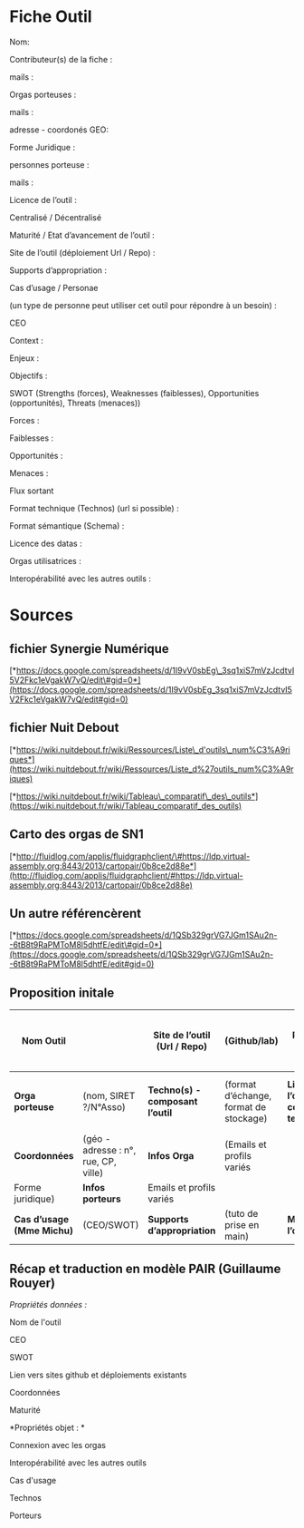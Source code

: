 Fiche Outil
===========

Nom:

Contributeur(s) de la fiche :

mails :

Orgas porteuses :

mails :

adresse - coordonés GEO:

Forme Juridique :

personnes porteuse :

mails :

Licence de l’outil :

Centralisé / Décentralisé

Maturité / Etat d’avancement de l’outil :

Site de l’outil (déploiement Url / Repo) :

Supports d’appropriation :

Cas d’usage / Personae

(un type de personne peut utiliser cet outil pour répondre à un besoin) :

CEO

Context :

Enjeux :

Objectifs :

SWOT (Strengths (forces), Weaknesses (faiblesses), Opportunities (opportunités), Threats (menaces))

Forces :

Faiblesses :

Opportunités :

Menaces :

Flux sortant

Format technique (Technos) (url si possible) :

Format sémantique (Schema) :

Licence des datas :

Orgas utilisatrices :

Interopérabilité avec les autres outils :

Sources
=======

fichier Synergie Numérique
--------------------------

[*https://docs.google.com/spreadsheets/d/1I9vV0sbEg\_3sq1xiS7mVzJcdtvI5V2Fkc1eVgakW7vQ/edit\#gid=0*](https://docs.google.com/spreadsheets/d/1I9vV0sbEg_3sq1xiS7mVzJcdtvI5V2Fkc1eVgakW7vQ/edit#gid=0)

fichier Nuit Debout
-------------------

[*https://wiki.nuitdebout.fr/wiki/Ressources/Liste\_d'outils\_num%C3%A9riques*](https://wiki.nuitdebout.fr/wiki/Ressources/Liste_d%27outils_num%C3%A9riques)

[*https://wiki.nuitdebout.fr/wiki/Tableau\_comparatif\_des\_outils*](https://wiki.nuitdebout.fr/wiki/Tableau_comparatif_des_outils)

Carto des orgas de SN1
----------------------

[*http://fluidlog.com/applis/fluidgraphclient/\#https://ldp.virtual-assembly.org:8443/2013/cartopair/0b8ce2d88e*](http://fluidlog.com/applis/fluidgraphclient/#https://ldp.virtual-assembly.org:8443/2013/cartopair/0b8ce2d88e)

Un autre référencèrent
----------------------

[*https://docs.google.com/spreadsheets/d/1QSb329grVG7JGm1SAu2n--6tB8t9RaPMToM8l5dhtfE/edit\#gid=0*](https://docs.google.com/spreadsheets/d/1QSb329grVG7JGm1SAu2n--6tB8t9RaPMToM8l5dhtfE/edit#gid=0)

Proposition initale
-------------------

| **Nom Outil**               |                                      | **Site de l’outil (Url / Repo)**  | (Github/lab)                           | **Porteur(s) de l’outil**                                  | (nom; prénom; lien profil principal; rôle) |
|-----------------------------|--------------------------------------|-----------------------------------|----------------------------------------|------------------------------------------------------------|--------------------------------------------|
| **Orga porteuse**           | (nom, SIRET ?/N°Asso)                | **Techno(s) - composant l’outil** | (format d’échange, format de stockage) | **Licence(s) de l’outil et des composants technologiques** | (du projet/outil et des technos utilisées) |
| **Coordonnées**             | (géo - adresse : n°, rue, CP, ville) | **Infos Orga**                    | (Emails et profils variés
                                                                                                          Forme juridique)                        | **Infos porteurs**                                         | Emails et profils variés                   |
| **Cas d’usage (Mme Michu)** | (CEO/SWOT)                           | **Supports d’appropriation**      | (tuto de prise en main)                | **Maturité de l’outil**                                    | (voir taxonomie encommuns)                 |

Récap et traduction en modèle PAIR (Guillaume Rouyer)
-----------------------------------------------------

*Propriétés données :*

Nom de l'outil

CEO

SWOT

Lien vers sites github et déploiements existants

Coordonnées

Maturité

*Propriétés objet : *

Connexion avec les orgas

Interopérabilité avec les autres outils

Cas d'usage

Technos

Porteurs
